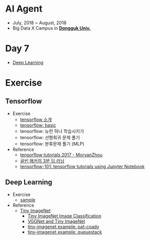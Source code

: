 # AI Agent

- July, 2018 ~ August, 2018
- Big Data X Campus in [**Dongguk Univ.**](http://www.dongguk.edu/mbs/kr/index.jsp)

# Day 7

- [Deep Learning](./Deep_Learning.pdf)

# Exercise

## Tensorflow

- Exercise
	- [tensorflow 소개](./Tensorflow/Tensorflow.md)
	- [tensorflow: basic](./Python/Packages/Tensorflow/Tensorflow-basic.md)
	- tensorflow: 뉴런 하나 학습시키기
	- tensorflow: 선형회귀 문제 풀기
	- tensorflow: 분류문제 풀기 (MLP)
- Reference
	- [tensorflow tutorials 2017 - MorvanZhou](https://github.com/MorvanZhou/Tensorflow-Tutorial)
	- [골빈 해커의 3분 딥 러닝](https://github.com/golbin/TensorFlow-Tutorials)
	- [tensorflow-101: tensorflow tutorials using Jupyter Notebook](https://github.com/sjchoi86/Tensorflow-101)

## Deep Learning

- Exercise
	- [sample](./)
- Reference
	- [Tiny ImageNet](https://tiny-imagenet.herokuapp.com/)
		- [Tiny ImageNet Image Classification](http://cs231n.stanford.edu/reports/2017/pdfs/940.pdf)
		- [VGGNet and Tiny ImageNet](https://learningai.io/projects/2017/06/29/tiny-imagenet.html)
		- [tiny-imagenet example: pat-coady](https://github.com/pat-coady/tiny_imagenet)
		- [tiny-imagenet example: queuestack](https://github.com/queuestack/TinyImageNet)